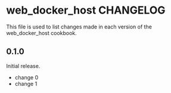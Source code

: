 # web_docker_host CHANGELOG

This file is used to list changes made in each version of the web_docker_host cookbook.

## 0.1.0

Initial release.

- change 0
- change 1
